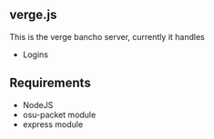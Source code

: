 ## verge.js

This is the verge bancho server, currently it handles
- Logins

## Requirements
- NodeJS
- osu-packet module
- express module
